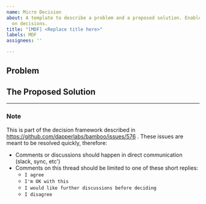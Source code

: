 ```yaml
---
name: Micro Decision
about: A template to describe a problem and a proposed solution. Enables fast iterations
  on decisions.
title: "[MDF] <Replace title here>"
labels: MDF
assignees: ''

---
```


## Problem
<!--- Please try limit problem description to 100 words.  --->

## The Proposed Solution
<!--- Please propose only one solution, and to try to limit to 100 words. If more than one good solution, narrow it down with teammates before posting. If a different solution is needed, then a new issue will be created.  --->

---

### Note
<!--- Please do not remove the following block  --->
This is part of the decision framework described in https://github.com/dapperlabs/bamboo/issues/576 . 
These issues are meant to be resolved quickly, therefore:
- Comments or discussions should happen in direct communication (slack, sync, etc')
- Comments on this thread should be limited to one of these short replies:
  - `I agree`
  - `I'm OK with this`
  - `I would like further discussions before deciding`
  - `I disagree`
